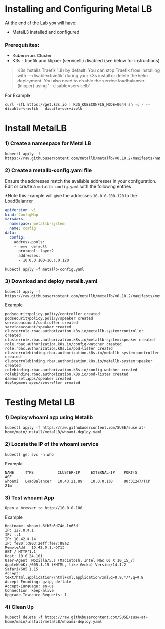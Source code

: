 # Installing and Configuring Metal LB

At the end of the Lab you will have:
* MetalLB installed and configured 

### Prerequisites:

- Kubernetes Cluster
- K3s - traefik and klipper (servicelb) disabled (see below for instructions)


> K3s Installs Traefik 1.8) by default.  You can stop Traefik from installing with '--disable=traefik' during your k3s install or delete the helm deployment. You also need to disable the service loadbalancer (klipper) using '--disable=servicelb'
  
  For Example 
```
curl -sfL https://get.k3s.io | K3S_KUBECONFIG_MODE=0644 sh -s - --disable=traefik --disable=servicelb
```

# Install MetalLB     


### 1) Create a namespace for Metal LB
```console
kubectl apply -f https://raw.githubusercontent.com/metallb/metallb/v0.10.2/manifests/namespace.yaml
```

### 2) Create a metallb-config.yaml file
Ensure the addresses match the available addresses in your configuration.
Edit or create a `metallb-config.yaml` with the following entries

*Note this example will give the addresses `10.0.0.100-120` to the LoadBalancer

```yaml
apiVersion: v1
kind: ConfigMap
metadata:
  namespace: metallb-system
  name: config
data:
  config: |
    address-pools:
    - name: default
      protocol: layer2
      addresses:
      - 10.0.0.100-10.0.0.120
```

```
kubectl apply -f metallb-config.yaml
```
### 3) Download and deploy metallb.yaml 

```
kubectl apply -f https://raw.githubusercontent.com/metallb/metallb/v0.10.2/manifests/metallb.yaml
```
Example
```
podsecuritypolicy.policy/controller created
podsecuritypolicy.policy/speaker created
serviceaccount/controller created
serviceaccount/speaker created
clusterrole.rbac.authorization.k8s.io/metallb-system:controller created
clusterrole.rbac.authorization.k8s.io/metallb-system:speaker created
role.rbac.authorization.k8s.io/config-watcher created
role.rbac.authorization.k8s.io/pod-lister created
clusterrolebinding.rbac.authorization.k8s.io/metallb-system:controller created
clusterrolebinding.rbac.authorization.k8s.io/metallb-system:speaker created
rolebinding.rbac.authorization.k8s.io/config-watcher created
rolebinding.rbac.authorization.k8s.io/pod-lister created
daemonset.apps/speaker created
deployment.apps/controller created
```

# Testing Metal LB

### 1) Deploy whoami app using Metallb
```console
kubectl apply -f https://raw.githubusercontent.com/SUSE/suse-at-home/main/install/metalLB/whoami-deploy.yaml
```

### 2) Locate the IP of the whoami service

```console
kubectl get svc -n who
```

Example
```
NAME     TYPE           CLUSTER-IP     EXTERNAL-IP    PORT(S)        AGE
whoami   LoadBalancer   10.43.21.89    10.0.0.100     80:31247/TCP   21m
```

### 3) Test whoami App

```
Open a browser to http://10.0.0.100
```

Example
```
Hostname: whoami-6fb5b5d74d-ln65d
IP: 127.0.0.1
IP: ::1
IP: 10.42.0.14
IP: fe80::c803:2eff:fee7:88a2
RemoteAddr: 10.42.0.1:46713
GET / HTTP/1.1
Host: 10.0.24.101
User-Agent: Mozilla/5.0 (Macintosh; Intel Mac OS X 10_15_7) AppleWebKit/605.1.15 (KHTML, like Gecko) Version/14.1.2 Safari/605.1.15
Accept: text/html,application/xhtml+xml,application/xml;q=0.9,*/*;q=0.8
Accept-Encoding: gzip, deflate
Accept-Language: en-us
Connection: keep-alive
Upgrade-Insecure-Requests: 1
```


### 4) Clean Up

```console
kubectl delete -f https://raw.githubusercontent.com/SUSE/suse-at-home/main/install/metalLB/whoami-deploy.yaml
```
